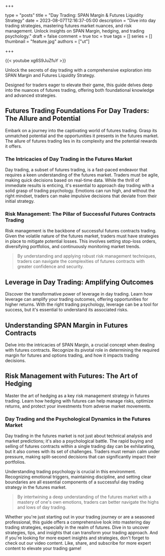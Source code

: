 +++

type = "posts"
title = "Day Trading: SPAN Margin & Futures Liquidity Strategy"
date =  2023-08-07T12:16:37-05:00
description = "Dive into day trading strategies, mastering futures market nuances, and risk management. Unlock insights on SPAN Margin, hedging, and trading psychology."
draft = false
comment = true
toc = true
tags = []
series = []
thumbnail = "feature.jpg"
authors = ["ut"]

+++

{{< youtube xg6S9JuZfuY >}}

Unlock the secrets of day trading with a comprehensive exploration into SPAN Margin and Futures Liquidity Strategy.

Designed for traders eager to elevate their game, this guide delves deep into the nuances of futures trading, offering both foundational knowledge and advanced strategies.

## Futures Trading Foundations For Day Traders: The Allure and Potential
Embark on a journey into the captivating world of futures trading. Grasp its unmatched potential and the opportunities it presents in the futures market. The allure of futures trading lies in its complexity and the potential rewards it offers.

### The Intricacies of Day Trading in the Futures Market

Day trading, a subset of futures trading, is a fast-paced endeavor that requires a keen understanding of the futures market. Traders must be agile, making quick decisions based on real-time data. While the thrill of immediate results is enticing, it's essential to approach day trading with a solid grasp of trading psychology. Emotions can run high, and without the right mindset, traders can make impulsive decisions that deviate from their initial strategy.

### Risk Management: The Pillar of Successful Futures Contracts Trading

Risk management is the backbone of successful futures contracts trading. Given the volatile nature of the futures market, traders must have strategies in place to mitigate potential losses. This involves setting stop-loss orders, diversifying portfolios, and continuously monitoring market trends. 

> By understanding and applying robust risk management techniques, traders can navigate the complexities of futures contracts with greater confidence and security.

## Leverage in Day Trading: Amplifying Outcomes
Discover the transformative power of leverage in day trading. Learn how leverage can amplify your trading outcomes, offering opportunities for higher returns. With the right trading psychology, leverage can be a tool for success, but it's essential to understand its associated risks.

## Understanding SPAN Margin in Futures Contracts
Delve into the intricacies of SPAN Margin, a crucial concept when dealing with futures contracts. Recognize its pivotal role in determining the required margin for futures and options trading, and how it impacts trading decisions.

## Risk Management with Futures: The Art of Hedging
Master the art of hedging as a key risk management strategy in futures trading. Learn how hedging with futures can help manage risks, optimize returns, and protect your investments from adverse market movements.

### Day Trading and the Psychological Dynamics in the Futures Market

Day trading in the futures market is not just about technical analysis and market predictions; it's also a psychological battle. The rapid buying and selling of futures contracts within a single trading day can be exhilarating, but it also comes with its set of challenges. Traders must remain calm under pressure, making split-second decisions that can significantly impact their portfolios.

Understanding trading psychology is crucial in this environment. Recognizing emotional triggers, maintaining discipline, and setting clear boundaries are all essential components of a successful day trading strategy in the futures market.

> By intertwining a deep understanding of the futures market with a mastery of one's own emotions, traders can better navigate the highs and lows of day trading.

<!-- {{< youtubepl PL9uZis3GV47yLhTR0U2XddTyxKMiNYbWL >}} -->

Whether you're just starting out in your trading journey or are a seasoned professional, this guide offers a comprehensive look into mastering day trading strategies, especially in the realm of futures.
Dive in to uncover strategies, tips, and insights that can transform your trading approach. And if you're looking for more expert insights and strategies, don't forget to check out our video content. Like, share, and subscribe for more expert content to elevate your trading game!

